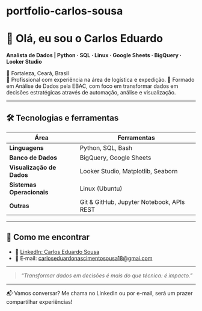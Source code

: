 # portfolio-carlos-sousa

# 👋 Olá, eu sou o Carlos Eduardo

**Analista de Dados | Python · SQL · Linux · Google Sheets · BigQuery · Looker Studio**

📍 Fortaleza, Ceará, Brasil  
💼 Profissional com experiência na área de logística e expedição.
🎯 Formado em Análise de Dados pela EBAC, com foco em transformar dados em decisões estratégicas através de automação, análise e visualização.

---

## 🛠 Tecnologias e ferramentas

| Área | Ferramentas |
|------|-------------|
| **Linguagens** | Python, SQL, Bash |
| **Banco de Dados** | BigQuery, Google Sheets |
| **Visualização de Dados** | Looker Studio, Matplotlib, Seaborn |
| **Sistemas Operacionais** | Linux (Ubuntu) |
| **Outras** | Git & GitHub, Jupyter Notebook, APIs REST |

---

## 📌 Como me encontrar
- 🔗 [LinkedIn: Carlos Eduardo Sousa](https://www.linkedin.com/in/carlos-eduardo-do-nascimento-sousa/)
- 📧 E‑mail: carloseduardonascimentosousa18@gmai.com

---

> *“Transformar dados em decisões é mais do que técnica: é impacto.”*

---

📬 Vamos conversar? Me chama no LinkedIn ou por e-mail, será um prazer compartilhar experiências!
